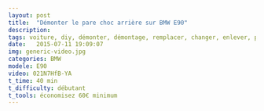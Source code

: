 ```yaml
---
layout: post
title:  "Démonter le pare choc arrière sur BMW E90"
description: 
tags: voiture, diy, démonter, démontage, remplacer, changer, enlever, pare choc, arrière, bmw, e90
date:   2015-07-11 19:09:07
img: generic-video.jpg
categories: BMW
modele: E90
video: 021N7HfB-YA
t_time: 40 min
t_difficulty: débutant
t_tools: économisez 60€ minimum
---
```

